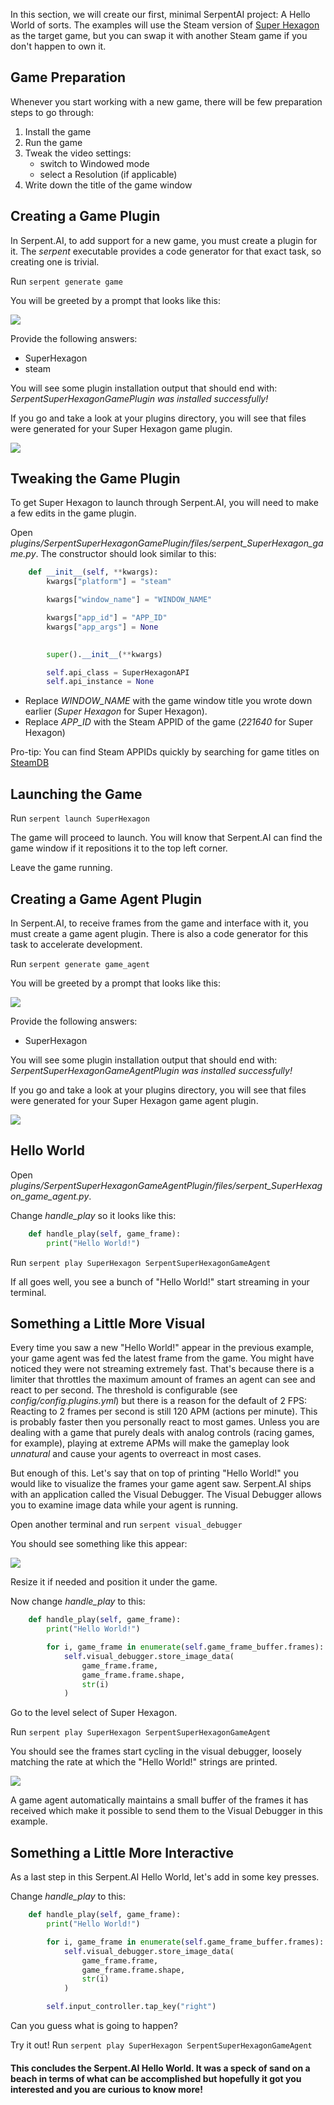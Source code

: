 In this section, we will create our first, minimal SerpentAI project: A Hello World of sorts. The examples will use the Steam version of [Super Hexagon](http://store.steampowered.com/app/221640/Super_Hexagon/) as the target game, but you can swap it with another Steam game if you don't happen to own it.

## Game Preparation

Whenever you start working with a new game, there will be few preparation steps to go through:

1. Install the game
2. Run the game
3. Tweak the video settings:
    * switch to Windowed mode
    * select a Resolution (if applicable)
4. Write down the title of the game window

## Creating a Game Plugin

In Serpent.AI, to add support for a new game, you must create a plugin for it. The _serpent_ executable provides a code generator for that exact task, so creating one is trivial.

Run `serpent generate game`

You will be greeted by a prompt that looks like this:

![](https://s3.ca-central-1.amazonaws.com/serpent-ai-assets/wiki/hello1.png)

Provide the following answers:

* SuperHexagon
* steam

You will see some plugin installation output that should end with: _SerpentSuperHexagonGamePlugin was installed successfully!_

If you go and take a look at your plugins directory, you will see that files were generated for your Super Hexagon game plugin.

![](https://s3.ca-central-1.amazonaws.com/serpent-ai-assets/wiki/hello2.png)

## Tweaking the Game Plugin

To get Super Hexagon to launch through Serpent.AI, you will need to make a few edits in the game plugin.

Open _plugins/SerpentSuperHexagonGamePlugin/files/serpent_SuperHexagon_game.py_. The constructor should look similar to this:

```python
    def __init__(self, **kwargs):
        kwargs["platform"] = "steam"

        kwargs["window_name"] = "WINDOW_NAME"

        kwargs["app_id"] = "APP_ID"
        kwargs["app_args"] = None
        

        super().__init__(**kwargs)

        self.api_class = SuperHexagonAPI
        self.api_instance = None
```

* Replace _WINDOW\_NAME_ with the game window title you wrote down earlier (_Super Hexagon_ for Super Hexagon).
* Replace _APP\_ID_ with the Steam APPID of the game (_221640_ for Super Hexagon)

Pro-tip: You can find Steam APPIDs quickly by searching for game titles on [SteamDB](https://steamdb.info/search/?a=app)

## Launching the Game

Run `serpent launch SuperHexagon`

The game will proceed to launch. You will know that Serpent.AI can find the game window if it repositions it to the top left corner.

Leave the game running.

## Creating a Game Agent Plugin

In Serpent.AI, to receive frames from the game and interface with it, you must create a game agent plugin. There is also a code generator for this task to accelerate development.

Run `serpent generate game_agent`

You will be greeted by a prompt that looks like this:

![](https://s3.ca-central-1.amazonaws.com/serpent-ai-assets/wiki/hello3.png)

Provide the following answers:

* SuperHexagon

You will see some plugin installation output that should end with: _SerpentSuperHexagonGameAgentPlugin was installed successfully!_

If you go and take a look at your plugins directory, you will see that files were generated for your Super Hexagon game agent plugin.

![](https://s3.ca-central-1.amazonaws.com/serpent-ai-assets/wiki/hello4.png)

## Hello World

Open _plugins/SerpentSuperHexagonGameAgentPlugin/files/serpent_SuperHexagon_game_agent.py_.

Change _handle\_play_ so it looks like this:

```python
    def handle_play(self, game_frame):
        print("Hello World!")
```

Run `serpent play SuperHexagon SerpentSuperHexagonGameAgent`

If all goes well, you see a bunch of "Hello World!" start streaming in your terminal.

## Something a Little More Visual

Every time you saw a new "Hello World!" appear in the previous example, your game agent was fed the latest frame from the game. You might have noticed they were not streaming extremely fast. That's because there is a limiter that throttles the maximum amount of frames an agent can see and react to per second. The threshold is configurable (see _config/config.plugins.yml_) but there is a reason for the default of 2 FPS: Reacting to 2 frames per second is still 120 APM (actions per minute). This is probably faster then you personally react to most games. Unless you are dealing with a game that purely deals with analog controls (racing games, for example), playing at extreme APMs will make the gameplay look _unnatural_ and cause your agents to overreact in most cases.

But enough of this. Let's say that on top of printing "Hello World!" you would like to visualize the frames your game agent saw. Serpent.AI ships with an application called the Visual Debugger. The Visual Debugger allows you to examine image data while your agent is running.

Open another terminal and run `serpent visual_debugger`

You should see something like this appear:

![](https://s3.ca-central-1.amazonaws.com/serpent-ai-assets/wiki/hello5.png)

Resize it if needed and position it under the game.

Now change _handle\_play_ to this:

```python
    def handle_play(self, game_frame):
        print("Hello World!")

        for i, game_frame in enumerate(self.game_frame_buffer.frames):
            self.visual_debugger.store_image_data(
                game_frame.frame,
                game_frame.frame.shape,
                str(i)
            )
```

Go to the level select of Super Hexagon.

Run `serpent play SuperHexagon SerpentSuperHexagonGameAgent`

You should see the frames start cycling in the visual debugger, loosely matching the rate at which the "Hello World!" strings are printed.

![](https://s3.ca-central-1.amazonaws.com/serpent-ai-assets/wiki/hello6.png)

A game agent automatically maintains a small buffer of the frames it has received which make it possible to send them to the Visual Debugger in this example.

## Something a Little More Interactive

As a last step in this Serpent.AI Hello World, let's add in some key presses.

Change _handle\_play_ to this:

```python
    def handle_play(self, game_frame):
        print("Hello World!")

        for i, game_frame in enumerate(self.game_frame_buffer.frames):
            self.visual_debugger.store_image_data(
                game_frame.frame,
                game_frame.frame.shape,
                str(i)
            )

        self.input_controller.tap_key("right")
```

Can you guess what is going to happen?

Try it out! Run `serpent play SuperHexagon SerpentSuperHexagonGameAgent`

#### This concludes the Serpent.AI Hello World. It was a speck of sand on a beach in terms of what can be accomplished but hopefully it got you interested and you are curious to know more!